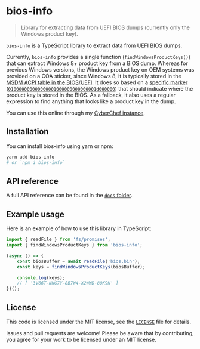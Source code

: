 # bios-info

> Library for extracting data from UEFI BIOS dumps (currently only the Windows product key).

`bios-info` is a TypeScript library to extract data from UEFI BIOS dumps.

Currently, `bios-info` provides a single function (`findWindowsProductKeys()`) that can extract Windows 8+ product key from a BIOS dump. Whereas for previous Windows versions, the Windows product key on OEM systems was provided on a COA sticker, since Windows 8, it is typically stored in the [MSDM ACPI table in the BIOS/UEFI](https://dellwindowsreinstallationguide.com/the-oem-product-key-and-oem-system-locked-preinstallation/). It does so based on a [specific marker](https://vlab.su/viewtopic.php?f=35&t=30952) ([`010000000000000001000000000000001d000000`](https://www.alisaler.com/find-windows-key-from-bios-bin-file/)) that should indicate where the product key is stored in the BIOS. As a fallback, it also uses a regular expression to find anything that looks like a product key in the dump.

You can use this online through my [CyberChef instance](https://cyberchef.bn.al/#recipe=Extract_Windows_product_keys_from_BIOS_dump()).

## Installation

You can install bios-info using yarn or npm:

```sh
yarn add bios-info
# or `npm i bios-info`
```

## API reference

A full API reference can be found in the [`docs` folder](/docs/README.md).

## Example usage

Here is an example of how to use this library in TypeScript:

```ts
import { readFile } from 'fs/promises';
import { findWindowsProductKeys } from 'bios-info';

(async () => {
    const biosBuffer = await readFile('bios.bin');
    const keys = findWindowsProductKeys(biosBuffer);

    console.log(keys);
    // [ '3V66T-NKG7Y-8B7W4-X2WWD-8QK9K' ]
})();
```

## License

This code is licensed under the MIT license, see the [`LICENSE`](LICENSE) file for details.

Issues and pull requests are welcome! Please be aware that by contributing, you agree for your work to be licensed under an MIT license.
